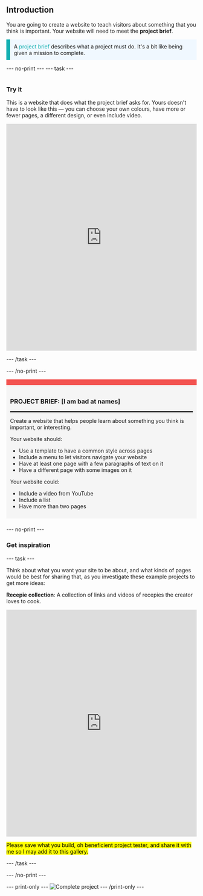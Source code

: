 ## Introduction

You are going to create a website to teach visitors about something that you think is important. Your website will need to meet the **project brief**.

<p style="border-left: solid; border-width:10px; border-color: #0faeb0; background-color: aliceblue; padding: 10px;">
A <span style="color: #0faeb0">project brief</span> describes what a project must do. It's a bit like being given a mission to complete.
</p>

--- no-print ---
--- task ---

<div style="display: flex; flex-wrap: wrap">
<div style="flex-basis: 200px; flex-grow: 1">

### Try it

This is a website that does what the project brief asks for. Yours doesn't have to look like this — you can choose your own colours, have more or fewer pages, a different design, or even include video.

<iframe src="https://trinket.io/embed/html/4f57f47757" width="100%" height="600" frameborder="0" marginwidth="0" marginheight="0" allowfullscreen></iframe>

--- /task ---

--- /no-print ---

<div style="border-top: 15px solid #f3524f; background-color: whitesmoke; margin-bottom: 20px; padding: 10px;">

### PROJECT BRIEF: [I am bad at names]
<hr style="border-top: 2px solid black;">

Create a website that helps people learn about something you think is important, or interesting.

Your website should:
+ Use a template to have a common style across pages
+ Include a menu to let visitors navigate your website
+ Have at least one page with a few paragraphs of text on it
+ Have a different page with some images on it

Your website could:
+ Include a video from YouTube
+ Include a list
+ Have more than two pages
</div>

--- no-print ---

### Get inspiration

--- task ---

Think about what you want your site to be about, and what kinds of pages would be best for sharing that, as you investigate these example projects to get more ideas:

**Recepie collection**: A collection of links and videos of recepies the creator loves to cook.
<iframe src="https://trinket.io/embed/html/df53bb4459" width="100%" height="600" frameborder="0" marginwidth="0" marginheight="0" allowfullscreen></iframe>


<mark>Please save what you build, oh beneficient project tester, and share it with me so I may add it to this gallery.</mark>

--- /task ---

--- /no-print ---

--- print-only ---
![Complete project](images/showcase_static.png)
--- /print-only ---


